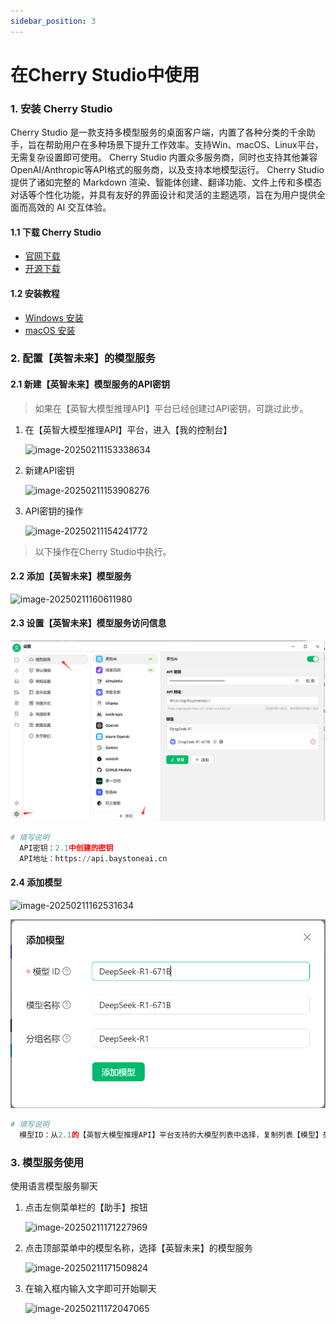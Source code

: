 ```yaml
---
sidebar_position: 3
---
```


# 在Cherry Studio中使用



### 1. 安装 Cherry Studio

Cherry Studio 是一款支持多模型服务的桌面客户端，内置了各种分类的千余助手，旨在帮助用户在多种场景下提升工作效率。支持Win、macOS、Linux平台，无需复杂设置即可使用。
Cherry Studio 内置众多服务商，同时也支持其他兼容OpenAI/Anthropic等API格式的服务商，以及支持本地模型运行。
Cherry Studio 提供了诸如完整的 Markdown 渲染、智能体创建、翻译功能、文件上传和多模态对话等个性化功能，并具有友好的界面设计和灵活的主题选项，旨在为用户提供全面而高效的 AI 交互体验。



#### 1.1 下载 Cherry Studio

- [官网下载](https://cherry-ai.com/)
- [开源下载](https://github.com/CherryHQ/cherry-studio/releases/latest)



#### 1.2 安装教程

- [Windows 安装](https://docs.cherry-ai.com/pre-basic/installation/windows)
- [macOS 安装](https://docs.cherry-ai.com/pre-basic/installation/macos)



### 2. 配置【英智未来】的模型服务

#### 2.1 新建【英智未来】模型服务的API密钥

> 如果在【英智大模型推理API】平台已经创建过API密钥，可跳过此步。

1. 在【英智大模型推理API】平台，进入【我的控制台】

   ![image-20250211153338634](https://github.com/user-attachments/assets/f54fb464-746a-4257-997c-55acae4614db)


3. 新建API密钥

   ![image-20250211153908276](https://github.com/user-attachments/assets/8410b2e7-e7b4-4651-8d78-122a370d9553)


5. API密钥的操作

   ![image-20250211154241772](https://github.com/user-attachments/assets/3b605418-325d-4596-ad23-9afb91a046de)




> 以下操作在Cherry Studio中执行。

#### 2.2 添加【英智未来】模型服务

![image-20250211160611980](https://github.com/user-attachments/assets/a56a5271-33f1-4be0-96c0-a00d06535e10)


#### 2.3 设置【英智未来】模型服务访问信息

![alt text](img/cherr-set.png)

```python
# 填写说明
  API密钥：2.1中创建的密钥
  API地址：https://api.baystoneai.cn
```

#### 2.4 添加模型

![image-20250211162531634](https://github.com/user-attachments/assets/983eebbc-a270-4f1c-8d16-b2313c68ae97)


![alt text](img/cherry-add-model.png)

```python
# 填写说明
  模型ID：从2.1的【英智大模型推理API】平台支持的大模型列表中选择，复制列表【模型】列的模型名称
```



### 3. 模型服务使用

使用语言模型服务聊天

1. 点击左侧菜单栏的【助手】按钮

   ![image-20250211171227969](https://github.com/user-attachments/assets/5e26df0e-9532-4aa6-b91d-916dde347818)

2. 点击顶部菜单中的模型名称，选择【英智未来】的模型服务

   ![image-20250211171509824](https://github.com/user-attachments/assets/d12a1808-741c-41cd-a219-da7682cfd03e)

3. 在输入框内输入文字即可开始聊天

   ![image-20250211172047065](https://github.com/user-attachments/assets/e2b5744c-5ce3-46e5-a229-3c7a50a201b3)
